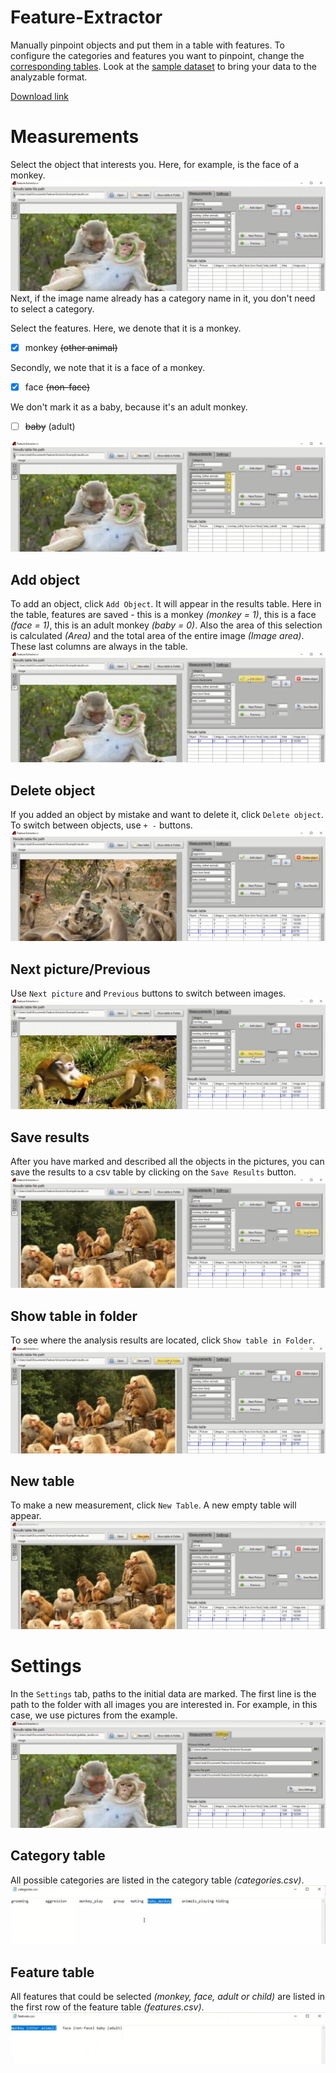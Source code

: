 # Feature-Extractor
Manually pinpoint objects and put them  in a table with features. To configure the categories and features you want to pinpoint, change the [corresponding tables](#category-table). Look at the [sample dataset](/Example/) to bring your data to the analyzable format.

[Download link](https://disk.yandex.ru/d/QNL7aZe7rltaDg)
# Measurements
Select the object that interests you. Here, for example, is the face of a monkey. 
![GitHub Logo](/screenshots/screen1.png)
Next, if the image name already has a category name in it, you don't need to select a category.

Select the features. Here, we denote that it is a monkey. 

- [x] monkey ~~(other animal)~~

Secondly, we note that it is a face of a monkey. 

- [x] face ~~(non-face)~~

We don't mark it as a baby, because it's an adult monkey.

- [ ] ~~baby~~ (adult)

![GitHub Logo](/screenshots/screen2.png)

## Add object
To add an object, click `Add Object`. It will appear in the results table. Here in the table, features are saved - this is a monkey *(monkey = 1)*, this is a face *(face = 1)*, this is an adult monkey *(baby = 0)*. Also the area of this selection is calculated *(Area)* and the total area of the entire image *(Image area)*. These last columns are always in the table.
![GitHub Logo](/screenshots/screen3.png)

## Delete object
If you added an object by mistake and want to delete it, click `Delete object`. To switch between objects, use ` + - ` buttons.
![GitHub Logo](/screenshots/screen4.png)
## Next picture/Previous
Use `Next picture` and `Previous` buttons to switch between images.
![GitHub Logo](/screenshots/screen6.png)
## Save results
After you have marked and described all the objects in the pictures, you can save the results to a csv table by clicking on the `Save Results` button.
![GitHub Logo](/screenshots/screen5.png)

## Show table in folder
To see where the analysis results are located, click `Show table in Folder`.
![GitHub Logo](/screenshots/screen7.png)
## New table
To make a new measurement, click `New Table`. A new empty table will appear.
![GitHub Logo](/screenshots/screen8.png)

# Settings
In the `Settings` tab, paths to the initial data are marked. The first line is the path to the folder with all images you are interested in. For example, in this case, we use pictures from the example.
![GitHub Logo](/screenshots/screen9.png)
## Category table 
All possible categories are listed in the category table *(categories.csv)*.
![GitHub Logo](/screenshots/screen10.png)
## Feature table
All features that could be selected *(monkey, face, adult or child)* are listed in the first row of the feature table *(features.csv)*.
![GitHub Logo](/screenshots/screen11.png)
